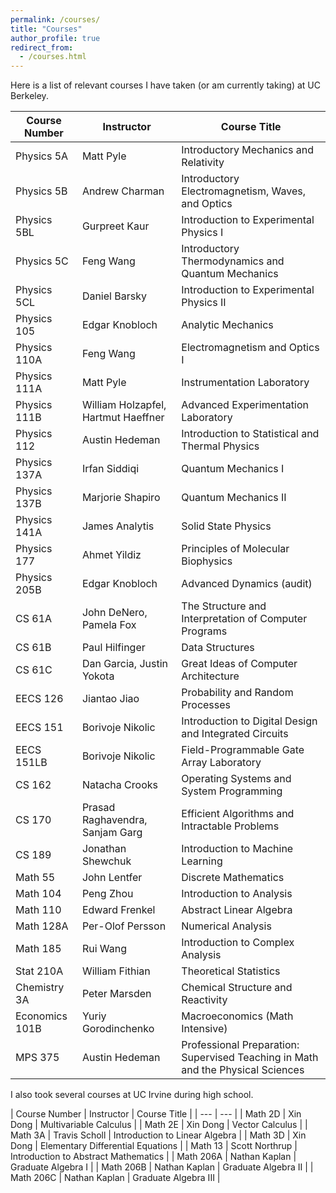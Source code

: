 ```yaml
---
permalink: /courses/
title: "Courses"
author_profile: true
redirect_from: 
  - /courses.html
---
```


Here is a list of relevant courses I have taken (or am currently taking) at UC Berkeley.

| Course Number | Instructor | Course Title |
| --- | --- | --- |
| Physics 5A | Matt Pyle | Introductory Mechanics and Relativity |
| Physics 5B | Andrew Charman | Introductory Electromagnetism, Waves, and Optics |
| Physics 5BL | Gurpreet Kaur | Introduction to Experimental Physics I |
| Physics 5C | Feng Wang | Introductory Thermodynamics and Quantum Mechanics |
| Physics 5CL | Daniel Barsky | Introduction to Experimental Physics II |
| Physics 105 | Edgar Knobloch | Analytic Mechanics |
| Physics 110A | Feng Wang | Electromagnetism and Optics I |
| Physics 111A | Matt Pyle | Instrumentation Laboratory |
| Physics 111B | William Holzapfel, Hartmut Haeffner | Advanced Experimentation Laboratory |
| Physics 112 | Austin Hedeman | Introduction to Statistical and Thermal Physics |
| Physics 137A | Irfan Siddiqi | Quantum Mechanics I |
| Physics 137B | Marjorie Shapiro | Quantum Mechanics II |
| Physics 141A | James Analytis | Solid State Physics |
| Physics 177 | Ahmet Yildiz | Principles of Molecular Biophysics |
| Physics 205B | Edgar Knobloch | Advanced Dynamics (audit) |
| CS 61A | John DeNero, Pamela Fox | The Structure and Interpretation of Computer Programs |
| CS 61B | Paul Hilfinger | Data Structures |
| CS 61C | Dan Garcia, Justin Yokota | Great Ideas of Computer Architecture |
| EECS 126 | Jiantao Jiao | Probability and Random Processes |
| EECS 151 | Borivoje Nikolic | Introduction to Digital Design and Integrated Circuits |
| EECS 151LB | Borivoje Nikolic | Field-Programmable Gate Array Laboratory |
| CS 162 | Natacha Crooks | Operating Systems and System Programming |
| CS 170 | Prasad Raghavendra, Sanjam Garg | Efficient Algorithms and Intractable Problems |
| CS 189 | Jonathan Shewchuk | Introduction to Machine Learning |
| Math 55 | John Lentfer | Discrete Mathematics |
| Math 104 | Peng Zhou | Introduction to Analysis |
| Math 110 | Edward Frenkel | Abstract Linear Algebra |
| Math 128A | Per-Olof Persson | Numerical Analysis |
| Math 185 | Rui Wang | Introduction to Complex Analysis |
| Stat 210A | William Fithian | Theoretical Statistics |
| Chemistry 3A | Peter Marsden | Chemical Structure and Reactivity |
| Economics 101B | Yuriy Gorodinchenko | Macroeconomics (Math Intensive) |
| MPS 375 | Austin Hedeman | Professional Preparation: Supervised Teaching in Math and the Physical Sciences |

I also took several courses at UC Irvine during high school.

| Course Number | Instructor | Course Title |
| --- | --- |
| Math 2D | Xin Dong | Multivariable Calculus |
| Math 2E | Xin Dong | Vector Calculus |
| Math 3A | Travis Scholl | Introduction to Linear Algebra |
| Math 3D | Xin Dong | Elementary Differential Equations |
| Math 13 | Scott Northrup | Introduction to Abstract Mathematics |
| Math 206A | Nathan Kaplan | Graduate Algebra I |
| Math 206B | Nathan Kaplan | Graduate Algebra II |
| Math 206C | Nathan Kaplan | Graduate Algebra III |